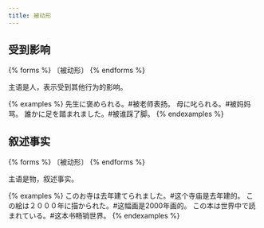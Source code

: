 ```yaml
---
title: 被动形
---
```


## 受到影响

{% forms %}
〔被动形〕
{% endforms %}

主语是人，表示受到其他行为的影响。

{% examples %}
先生に褒められる。#被老师表扬。
母に叱られる。#被妈妈骂。
誰かに足を踏まれました。#被谁踩了脚。
{% endexamples %}

## 叙述事实

{% forms %}
〔被动形〕
{% endforms %}

主语是物，叙述事实。

{% examples %}
このお寺は去年建てられました。#这个寺庙是去年建的。
この絵は２０００年に描かられた。#这幅画是2000年画的。
この本は世界中で読まれている。#这本书畅销世界。
{% endexamples %}
